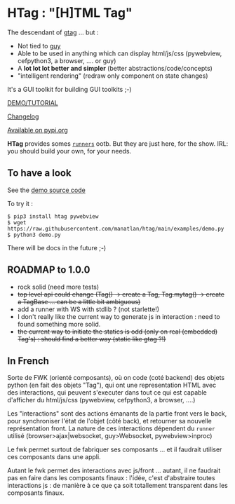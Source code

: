# HTag : "[H]TML Tag"

The descendant of [gtag](https://github.com/manatlan/gtag) ... but :

 * Not tied to [guy](https://github.com/manatlan/guy)
 * Able to be used in anything which can display html/js/css (pywebview, cefpython3, a browser, .... or guy)
 * A **lot lot lot better and simpler** (better abstractions/code/concepts)
 * "intelligent rendering" (redraw only component on state changes)

It's a GUI toolkit for building GUI toolkits ;-)

[DEMO/TUTORIAL](https://htag.glitch.me/)

[Changelog](changelog.md)

[Available on pypi.org](https://pypi.org/project/htag/)

**HTag** provides somes [`runners`](htag/runners) ootb. But they are just here, for the show. IRL: you should build your own, for your needs.

## To have a look

See the [demo source code](https://github.com/manatlan/htag/blob/main/examples/demo.py)

To try it :

    $ pip3 install htag pywebview
    $ wget https://raw.githubusercontent.com/manatlan/htag/main/examples/demo.py
    $ python3 demo.py

There will be docs in the future ;-)

## ROADMAP to 1.0.0

 * rock solid (need more tests)
 * ~~top level api could change (Tag() -> create a Tag, Tag.mytag() -> create a TagBase ... can be a little bit ambiguous)~~
 * add a runner with WS with stdlib ? (not starlette!)
 * I don't really like the current way to generate js in interaction : need to found something more solid.
 * ~~the current way to initiate the statics is odd (only on real (embedded) Tag's) : should find a better way (static like gtag ?!)~~

## In French
Sorte de FWK (orienté composants), où on code (coté backend) des objets python (en fait des objets "Tag"), qui ont une representation HTML avec des interactions, qui peuvent s'executer dans tout ce qui est capable d'afficher du html/js/css (pywebview, cefpython3, a browser, ....)

Les "interactions" sont des actions émanants de la partie front vers le back, pour synchroniser l'état de l'objet (côté back), et retourner sa nouvelle représentation front.
La nature de ces interactions dépendent du `runner` utilisé (browser>ajax|websocket, guy>Websocket, pywebview>inproc)

Le fwk permet surtout de fabriquer ses composants ... et il faudrait utiliser ces composants dans une appli.

Autant le fwk permet des interactions avec js/front ... autant, il ne faudrait pas en faire dans les composants finaux : l'idée, c'est d'abstraire toutes interactions js : de manière à ce que ça soit totallement transparent dans les composants finaux.

